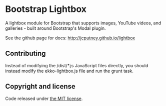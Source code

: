 Bootstrap Lightbox
========

A lightbox module for Bootstrap that supports images, YouTube videos, and galleries - built around Bootstrap's Modal
plugin.

See the github page for docs: http://jcputney.github.io/lightbox

Contributing
----
Instead of modifying the /dist/*.js JavaScript files directly, you should instead modify the ekko-lightbox.js file and run the grunt task.

Copyright and license
----

Code released under [the MIT license](https://github.com/jcputney/lightbox/blob/master/LICENSE).
